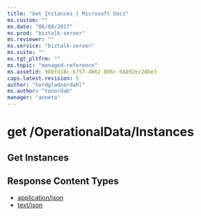 ```yaml
---
title: "Get Instances | Microsoft Docs"
ms.custom: ""
ms.date: "06/08/2017"
ms.prod: "biztalk-server"
ms.reviewer: ""
ms.service: "biztalk-server"
ms.suite: ""
ms.tgt_pltfrm: ""
ms.topic: "managed-reference"
ms.assetid: 980fd18c-6757-4062-806c-56892ec28be3
caps.latest.revision: 5
author: "tordgladnordahl"
ms.author: "tonordah"
manager: "anneta"
---
```

# get  /OperationalData/Instances
## Get Instances

Response Content Types
---

- [application/json](../feature-pack-1/get-instances-application-json.md)
- [text/json](../feature-pack-1/get-instances-text-json.md)
